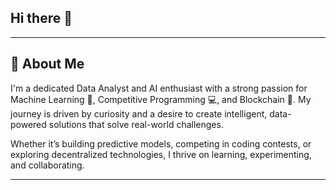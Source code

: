 ## Hi there 👋   
---

## 💫 About Me

I'm a dedicated Data Analyst and AI enthusiast with a strong passion for Machine Learning 🤖, Competitive Programming 💻, and Blockchain 🔗. My journey is driven by curiosity and a desire to create intelligent, data-powered solutions that solve real-world challenges.    

Whether it’s building predictive models, competing in coding contests, or exploring decentralized technologies, I thrive on learning, experimenting, and collaborating.    

---

